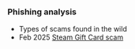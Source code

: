 ### Phishing analysis

- Types of scams found in the wild
- Feb 2025 [Steam Gift Card scam](https://github.com/thequietlife/phishing-analysis/blob/0e70b81b6fcb7ea2958986c3c997b5ef73426a1c/steam%20gift%20card.md)
